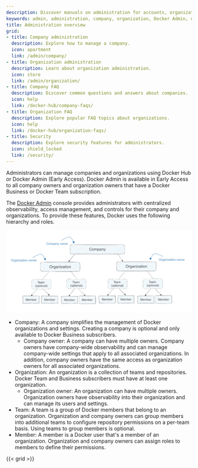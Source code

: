 ```yaml
---
description: Discover manuals on administration for accounts, organizations, and companies.
keywords: admin, administration, company, organization, Docker Admin, user accounts, account management
title: Administration overview
grid:
- title: Company administration
  description: Explore how to manage a company.
  icon: apartment
  link: /admin/company/
- title: Organization administration
  description: Learn about organization administration.
  icon: store
  link: /admin/organization/
- title: Company FAQ
  description: Discover common questions and answers about companies.
  icon: help
  link: /docker-hub/company-faqs/
- title: Organization FAQ
  description: Explore popular FAQ topics about organizations.
  icon: help
  link: /docker-hub/organization-faqs/
- title: Security
  description: Explore security features for administrators.
  icon: shield_locked
  link: /security/
---
```


Administrators can manage companies and organizations using Docker Hub or Docker Admin (Early Access). Docker Admin is available in Early Access to all company owners and organization owners that have a Docker Business or Docker Team subscription.

The [Docker Admin](https://admin.docker.com) console provides administrators with centralized observability, access management, and controls for their company and organizations. To provide these features, Docker uses the following hierarchy and roles.

![Docker hierarchy](./images/docker-admin-structure.webp)

- Company: A company simplifies the management of Docker organizations and settings. Creating a company is optional and only available to Docker Business subscribers.
  - Company owner: A company can have multiple owners. Company owners have company-wide observability and can manage company-wide settings that apply to all associated organizations. In addition, company owners have the same access as organization owners for all associated organizations.
- Organization: An organization is a collection of teams and repositories. Docker Team and Business subscribers must have at least one organization.
  - Organization owner: An organization can have multiple owners. Organization owners have observability into their organization and can manage its users and settings.
- Team: A team is a group of Docker members that belong to an organization. Organization and company owners can group members into additional teams to configure repository permissions on a per-team basis. Using teams to group members is optional.
- Member: A member is a Docker user that's a member of an organization. Organization and company owners can assign roles to members to define their permissions.

{{< grid >}}